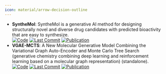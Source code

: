 ```yaml
---
icon: material/arrow-decision-outline
---
```


- **SyntheMol**: SyntheMol is a generative AI method for designing structurally novel and diverse drug candidates with predicted bioactivity that are easy to synthesize.  
		[![Code](https://img.shields.io/github/stars/swansonk14/SyntheMol?style=for-the-badge&logo=github)](https://github.com/swansonk14/SyntheMol) [![Last Commit](https://img.shields.io/github/last-commit/swansonk14/SyntheMol?style=for-the-badge&logo=github)](https://github.com/swansonk14/SyntheMol) [![Publication](https://img.shields.io/badge/Publication-Citations:25-blue?style=for-the-badge&logo=bookstack)](https://doi.org/10.1038/s42256-024-00809-7) 
- **VGAE-MCTS**: A New Molecular Generative Model Combining the Variational Graph Auto-Encoder and Monte Carlo Tree Search (generative chemistry combining deep learning and reinforcement learning based on a molecular graph representation) (standalone).  
		[![Code](https://img.shields.io/github/stars/clinfo/VGAE-MCTS?style=for-the-badge&logo=github)](https://github.com/clinfo/VGAE-MCTS) [![Last Commit](https://img.shields.io/github/last-commit/clinfo/VGAE-MCTS?style=for-the-badge&logo=github)](https://github.com/clinfo/VGAE-MCTS) [![Publication](https://img.shields.io/badge/Publication-Citations:4-blue?style=for-the-badge&logo=bookstack)](https://doi.org/10.1021/acs.jcim.3c01220) 
